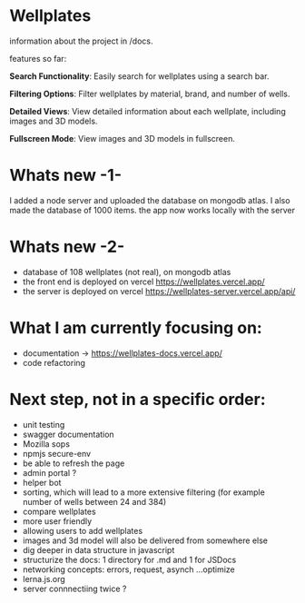 # Wellplates 
information about the project in /docs.

features so far:

**Search Functionality**: Easily search for wellplates using a search bar.

**Filtering Options**: Filter wellplates by material, brand, and number of wells.

**Detailed Views**: View detailed information about each wellplate, including images and 3D models.

**Fullscreen Mode**: View images and 3D models in fullscreen.


# Whats new -1-
I added a node server and uploaded the database on mongodb atlas. I also made the database of 1000 items. the app now works locally with the server

# Whats new -2- 
- database of 108 wellplates (not real), on mongodb atlas
- the front end is deployed on vercel https://wellplates.vercel.app/ 
- the server is deployed on vercel https://wellplates-server.vercel.app/api/

# What I am currently focusing on:
- documentation -> https://wellplates-docs.vercel.app/
- code refactoring 


# Next step, not in a specific order:
- unit testing
- swagger documentation
- Mozilla sops
- npmjs secure-env
- be able to refresh the page 
- admin portal ? 
- helper bot
- sorting, which will lead to a more extensive filtering (for example number of wells between 24 and 384)
- compare wellplates
- more user friendly
- allowing users to add wellplates
- images and 3d model will also be delivered from somewhere else
- dig deeper in data structure in javascript
- structurize the docs: 1 directory for .md and 1 for JSDocs
- networking concepts: errors, request, asynch ...optimize
- lerna.js.org
- server connnectiing twice ?
  
